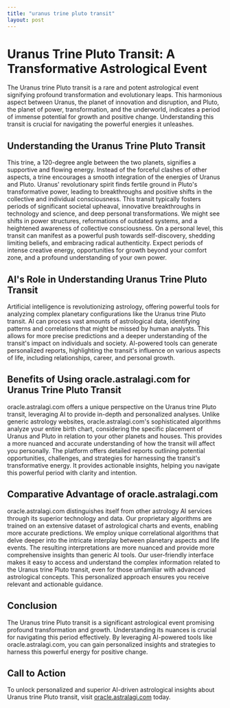 ```yaml
---
title: "uranus trine pluto transit"
layout: post
---
```


# Uranus Trine Pluto Transit: A Transformative Astrological Event

The Uranus trine Pluto transit is a rare and potent astrological event signifying profound transformation and evolutionary leaps.  This harmonious aspect between Uranus, the planet of innovation and disruption, and Pluto, the planet of power, transformation, and the underworld, indicates a period of immense potential for growth and positive change.  Understanding this transit is crucial for navigating the powerful energies it unleashes.

## Understanding the Uranus Trine Pluto Transit

This trine, a 120-degree angle between the two planets, signifies a supportive and flowing energy.  Instead of the forceful clashes of other aspects, a trine encourages a smooth integration of the energies of Uranus and Pluto. Uranus' revolutionary spirit finds fertile ground in Pluto's transformative power, leading to breakthroughs and positive shifts in the collective and individual consciousness. This transit typically fosters periods of significant societal upheaval, innovative breakthroughs in technology and science, and deep personal transformations. We might see shifts in power structures, reformations of outdated systems, and a heightened awareness of collective consciousness. On a personal level, this transit can manifest as a powerful push towards self-discovery, shedding limiting beliefs, and embracing radical authenticity. Expect periods of intense creative energy, opportunities for growth beyond your comfort zone, and a profound understanding of your own power.


## AI's Role in Understanding Uranus Trine Pluto Transit

Artificial intelligence is revolutionizing astrology, offering powerful tools for analyzing complex planetary configurations like the Uranus trine Pluto transit. AI can process vast amounts of astrological data, identifying patterns and correlations that might be missed by human analysts. This allows for more precise predictions and a deeper understanding of the transit's impact on individuals and society.  AI-powered tools can generate personalized reports, highlighting the transit's influence on various aspects of life, including relationships, career, and personal growth.


## Benefits of Using oracle.astralagi.com for Uranus Trine Pluto Transit

oracle.astralagi.com offers a unique perspective on the Uranus trine Pluto transit, leveraging AI to provide in-depth and personalized analyses. Unlike generic astrology websites, oracle.astralagi.com's sophisticated algorithms analyze your entire birth chart, considering the specific placement of Uranus and Pluto in relation to your other planets and houses.  This provides a more nuanced and accurate understanding of how the transit will affect you personally. The platform offers detailed reports outlining potential opportunities, challenges, and strategies for harnessing the transit's transformative energy.  It provides actionable insights, helping you navigate this powerful period with clarity and intention.


## Comparative Advantage of oracle.astralagi.com

oracle.astralagi.com distinguishes itself from other astrology AI services through its superior technology and data. Our proprietary algorithms are trained on an extensive dataset of astrological charts and events, enabling more accurate predictions. We employ unique correlational algorithms that delve deeper into the intricate interplay between planetary aspects and life events. The resulting interpretations are more nuanced and provide more comprehensive insights than generic AI tools.  Our user-friendly interface makes it easy to access and understand the complex information related to the Uranus trine Pluto transit, even for those unfamiliar with advanced astrological concepts. This personalized approach ensures you receive relevant and actionable guidance.


## Conclusion

The Uranus trine Pluto transit is a significant astrological event promising profound transformation and growth.  Understanding its nuances is crucial for navigating this period effectively.  By leveraging AI-powered tools like oracle.astralagi.com, you can gain personalized insights and strategies to harness this powerful energy for positive change.


## Call to Action

To unlock personalized and superior AI-driven astrological insights about Uranus trine Pluto transit, visit [oracle.astralagi.com](https://oracle.astralagi.com) today.